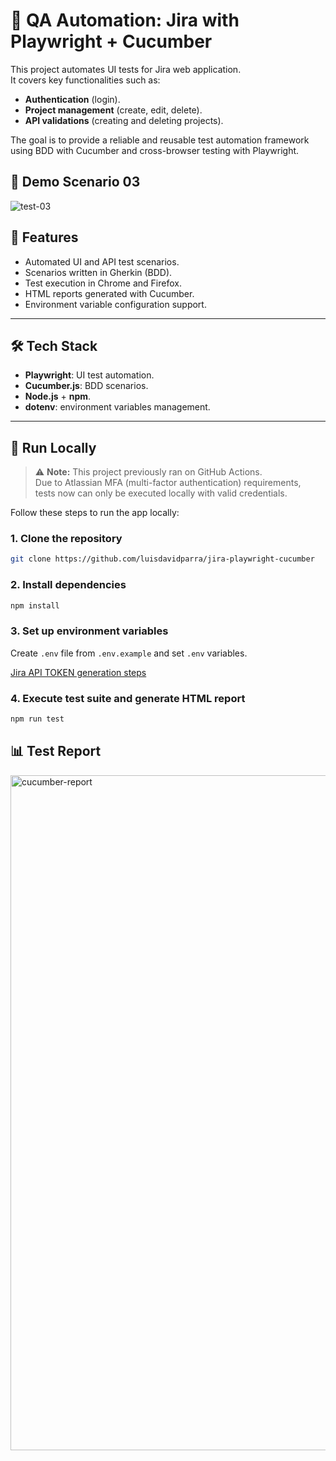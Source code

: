 # 🧪 QA Automation: Jira with Playwright + Cucumber

This project automates UI tests for Jira web application.  
It covers key functionalities such as:

- **Authentication** (login).
- **Project management** (create, edit, delete).
- **API validations** (creating and deleting projects).

The goal is to provide a reliable and reusable test automation framework using BDD with Cucumber and cross-browser testing with Playwright.

## 🎥 Demo Scenario 03

![test-03](https://github.com/user-attachments/assets/2e23460c-524d-4e7b-ac52-e037a4bca997)


## 📌 Features
- Automated UI and API test scenarios.
- Scenarios written in Gherkin (BDD).
- Test execution in Chrome and Firefox.
- HTML reports generated with Cucumber.
- Environment variable configuration support.

---

## 🛠 Tech Stack
- **Playwright**: UI test automation.
- **Cucumber.js**: BDD scenarios.
- **Node.js** + **npm**.
- **dotenv**: environment variables management.

---

## 🚀 Run Locally

> ⚠️ **Note:** This project previously ran on GitHub Actions.  
> Due to Atlassian MFA (multi-factor authentication) requirements,  
> tests now can only be executed locally with valid credentials.

Follow these steps to run the app locally:

### 1. Clone the repository
```bash 
git clone https://github.com/luisdavidparra/jira-playwright-cucumber
```


### 2.  Install dependencies
```bash
npm install
```

### 3. Set up environment variables

Create `.env` file from `.env.example` and set `.env` variables.

[Jira API TOKEN generation steps](https://support.atlassian.com/atlassian-account/docs/manage-api-tokens-for-your-atlassian-account/)


### 4. Execute test suite and generate HTML report
```bash
npm run test 
```

##  📊 Test Report

<img width="1920" height="1080" alt="cucumber-report" src="https://github.com/user-attachments/assets/f0c9fa34-62a0-45a1-9962-7556d35f5b59" />
